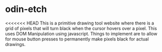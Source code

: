 # odin-etch
<<<<<<< HEAD
This is a primitive drawing tool website where there is a grid of pixels that will turn black when the cursor hovers over a pixel. This uses DOM Manipulation using javascript. Things to implement are to allow for mouse button presses to permanently make pixels black for actual drawings.
